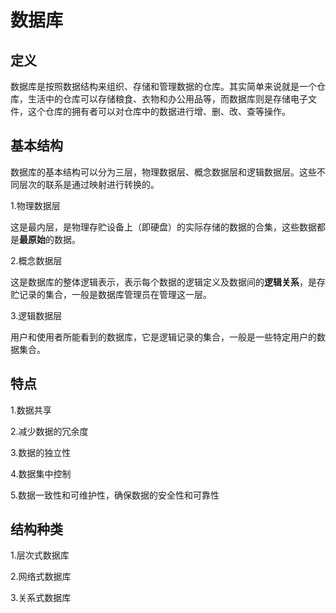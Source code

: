 # 数据库

## **定义**

数据库是按照数据结构来组织、存储和管理数据的仓库。其实简单来说就是一个仓库，生活中的仓库可以存储粮食、衣物和办公用品等，而数据库则是存储电子文件，这个仓库的拥有者可以对仓库中的数据进行增、删、改、查等操作。

## 基本结构

数据库的基本结构可以分为三层，物理数据层、概念数据层和逻辑数据层。这些不同层次的联系是通过映射进行转换的。

1.物理数据层

这是最内层，是物理存贮设备上（即硬盘）的实际存储的数据的合集，这些数据都是**最原始**的数据。

2.概念数据层

这是数据库的整体逻辑表示，表示每个数据的逻辑定义及数据间的**逻辑关系**，是存贮记录的集合，一般是数据库管理员在管理这一层。

3.逻辑数据层

用户和使用者所能看到的数据库，它是逻辑记录的集合，一般是一些特定用户的数据集合。

## 特点

1.数据共享

2.减少数据的冗余度

3.数据的独立性

4.数据集中控制

5.数据一致性和可维护性，确保数据的安全性和可靠性

## 结构种类

1.层次式数据库

2.网络式数据库

3.关系式数据库



